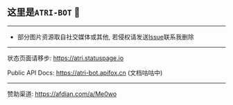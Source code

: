 ## 这里是`ATRI-BOT` 👋

---

- 部分图片资源取自社交媒体或其他, 若侵权请发送[Issue](https://github.com/ATRI-BOT-P/ATRI-BOT-PUBLIC/issues/new)联系我删除

---

状态页面请移步: https://atri.statuspage.io

Public API Docs: https://atri-bot.apifox.cn (文档咕咕中)

---

赞助渠道: https://afdian.com/a/Me0wo
